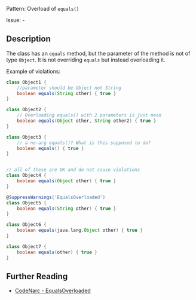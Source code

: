Pattern: Overload of `equals()`

Issue: -

## Description

The class has an `equals` method, but the parameter of the method is not of type `Object`. It is not overriding `equals` but instead overloading it.

Example of violations:

``` groovy
class Object1 {
    //parameter should be Object not String
    boolean equals(String other) { true }
}

class Object2 {
    // Overloading equals() with 2 parameters is just mean
    boolean equals(Object other, String other2) { true }
}

class Object3 {
    // a no-arg equals()? What is this supposed to do?
    boolean equals() { true }
}


// all of these are OK and do not cause violations
class Object4 {
    boolean equals(Object other) { true }
}

@SuppressWarnings('EqualsOverloaded')
class Object5 {
    boolean equals(String other) { true }
}

class Object6 {
    boolean equals(java.lang.Object other) { true }
}

class Object7 {
    boolean equals(other) { true }
}
```

## Further Reading

* [CodeNarc - EqualsOverloaded](http://codenarc.sourceforge.net/codenarc-rules-basic.html#EqualsOverloaded)
